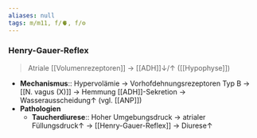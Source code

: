 ```yaml
---
aliases: null
tags: m/m11, f/🫀, f/⚙️
---
```

### Henry-Gauer-Reflex
> Atriale [[Volumenrezeptoren]] → [[ADH]]↓/↑ ([[Hypophyse]])
- **Mechanismus**:: Hypervolämie → Vorhofdehnungsrezeptoren Typ B → [[N. vagus (X)]] → Hemmung [[ADH]]-Sekretion → Wasserausscheidung↑ (vgl. [[ANP]])
- **Pathologien**
	- **Taucherdiurese**:: Hoher Umgebungsdruck → atrialer Füllungsdruck↑ → [[Henry-Gauer-Reflex]] → Diurese↑ 